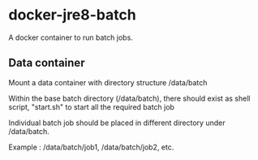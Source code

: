 # docker-jre8-batch
A docker container to run batch jobs.

## Data container
Mount a data container with directory structure /data/batch

Within the base batch directory (/data/batch), there should exist as shell script, "start.sh" to start all the required batch job

Individual batch job should be placed in different directory under /data/batch.

Example : /data/batch/job1, /data/batch/job2, etc.
